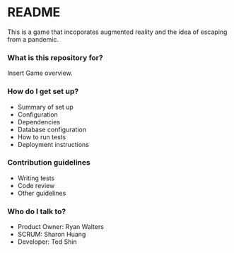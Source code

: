 # README #

This is a game that incoporates augmented reality and the idea of escaping from a pandemic.

### What is this repository for? ###

Insert Game overview.

### How do I get set up? ###

* Summary of set up
* Configuration
* Dependencies
* Database configuration
* How to run tests
* Deployment instructions

### Contribution guidelines ###

* Writing tests
* Code review
* Other guidelines

### Who do I talk to? ###

* Product Owner: Ryan Walters
* SCRUM: Sharon Huang
* Developer: Ted Shin